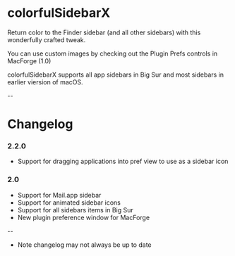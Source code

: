 # colorfulSidebarX

Return color to the Finder sidebar (and all other sidebars) with this wonderfully crafted tweak.

You can use custom images by checking out the Plugin Prefs controls in MacForge (1.0)

colorfulSidebarX supports all app sidebars in Big Sur and most sidebars in earlier viersion of macOS.

--

# Changelog

### 2.2.0

- Support for dragging applications into pref view to use as a sidebar icon

### 2.0

- Support for Mail.app sidebar
- Support for animated sidebar icons
- Support for all sidebars items in Big Sur
- New plugin preference window for MacForge

--

* Note changelog may not always be up to date